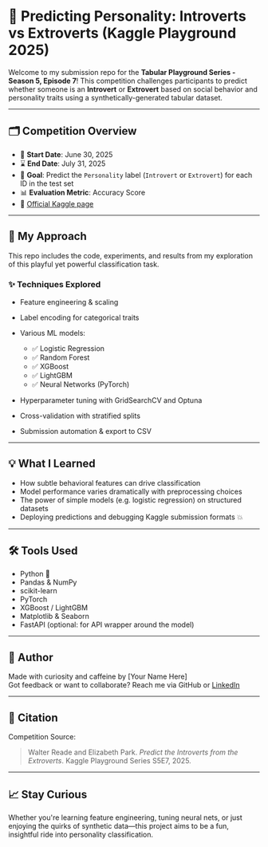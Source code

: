 # 🧠 Predicting Personality: Introverts vs Extroverts (Kaggle Playground 2025)

Welcome to my submission repo for the **Tabular Playground Series - Season 5, Episode 7**! This competition challenges participants to predict whether someone is an **Introvert** or **Extrovert** based on social behavior and personality traits using a synthetically-generated tabular dataset.

---

## 🗂️ Competition Overview

- 📅 **Start Date**: June 30, 2025  
- ⌛ **End Date**: July 31, 2025  
- 🏁 **Goal**: Predict the `Personality` label (`Introvert` or `Extrovert`) for each ID in the test set  
- 📊 **Evaluation Metric**: Accuracy Score  
- 🔗 [Official Kaggle page](https://kaggle.com/competitions/playground-series-s5e7)

---

## 🚀 My Approach

This repo includes the code, experiments, and results from my exploration of this playful yet powerful classification task.

### ✨ Techniques Explored

- Feature engineering & scaling  
- Label encoding for categorical traits  
- Various ML models:  
  - ✅ Logistic Regression  
  - ✅ Random Forest  
  - ✅ XGBoost  
  - ✅ LightGBM  
  - ✅ Neural Networks (PyTorch)  

- Hyperparameter tuning with GridSearchCV and Optuna  
- Cross-validation with stratified splits  
- Submission automation & export to CSV

---

## 💡 What I Learned

- How subtle behavioral features can drive classification
- Model performance varies dramatically with preprocessing choices
- The power of simple models (e.g. logistic regression) on structured datasets
- Deploying predictions and debugging Kaggle submission formats 💥

---

## 🛠️ Tools Used

- Python 🐍  
- Pandas & NumPy  
- scikit-learn  
- PyTorch  
- XGBoost / LightGBM  
- Matplotlib & Seaborn  
- FastAPI (optional: for API wrapper around the model)

---

## 🧢 Author

Made with curiosity and caffeine by [Your Name Here]  
Got feedback or want to collaborate? Reach me via GitHub or [LinkedIn](#)

---

## 🧾 Citation

Competition Source:  
> Walter Reade and Elizabeth Park. *Predict the Introverts from the Extroverts*. Kaggle Playground Series S5E7, 2025.

---

## 📈 Stay Curious

Whether you're learning feature engineering, tuning neural nets, or just enjoying the quirks of synthetic data—this project aims to be a fun, insightful ride into personality classification.

